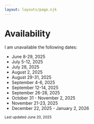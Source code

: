 ```yaml
---
layout: layouts/page.njk
---
```


# Availability

I am unavailable the following dates:

* June 8-29, 2025
* July 5-12, 2025
* July 28, 2025
* August 2, 2025
* August 29-31, 2025
* September 4-6, 2025
* September 12-14, 2025
* September 26-28, 2025
* October 31 - November 2, 2025
* November 21-23, 2025
* December 22, 2025 - January 2, 2026

<small>Last updated June 20, 2025</small>